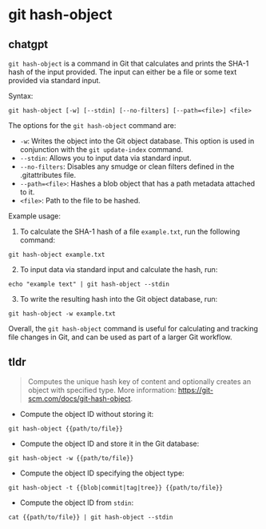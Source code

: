 # git hash-object 
## chatgpt 
`git hash-object` is a command in Git that calculates and prints the SHA-1 hash of the input provided. The input can either be a file or some text provided via standard input.

Syntax:
```
git hash-object [-w] [--stdin] [--no-filters] [--path=<file>] <file>
```

The options for the `git hash-object` command are:

- `-w`: Writes the object into the Git object database. This option is used in conjunction with the `git update-index` command.
- `--stdin`: Allows you to input data via standard input.
- `--no-filters`: Disables any smudge or clean filters defined in the .gitattributes file.
- `--path=<file>`: Hashes a blob object that has a path metadata attached to it.
- `<file>`: Path to the file to be hashed.

Example usage:

1. To calculate the SHA-1 hash of a file `example.txt`, run the following command:
```
git hash-object example.txt
```

2. To input data via standard input and calculate the hash, run:
```
echo "example text" | git hash-object --stdin
``` 

3. To write the resulting hash into the Git object database, run:
```
git hash-object -w example.txt
``` 

Overall, the `git hash-object` command is useful for calculating and tracking file changes in Git, and can be used as part of a larger Git workflow. 

## tldr 
 
> Computes the unique hash key of content and optionally creates an object with specified type.
> More information: <https://git-scm.com/docs/git-hash-object>.

- Compute the object ID without storing it:

`git hash-object {{path/to/file}}`

- Compute the object ID and store it in the Git database:

`git hash-object -w {{path/to/file}}`

- Compute the object ID specifying the object type:

`git hash-object -t {{blob|commit|tag|tree}} {{path/to/file}}`

- Compute the object ID from `stdin`:

`cat {{path/to/file}} | git hash-object --stdin`

